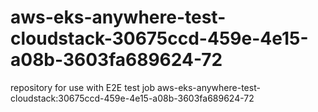 # aws-eks-anywhere-test-cloudstack-30675ccd-459e-4e15-a08b-3603fa689624-72
repository for use with E2E test job aws-eks-anywhere-test-cloudstack:30675ccd-459e-4e15-a08b-3603fa689624-72
